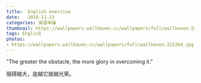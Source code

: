 ```yaml
---
title:  English exercise
date:   2018-11-23
categories: 英语早操
thumbnail: https://wallpapers.wallhaven.cc/wallpapers/full/wallhaven-222264.jpg
tags: English
photos:
- https://wallpapers.wallhaven.cc/wallpapers/full/wallhaven-222264.jpg
---
```


"The greater the obstacle, the more glory in overcoming it."
<p>阻碍越大，逾越它就越光荣。</p>
